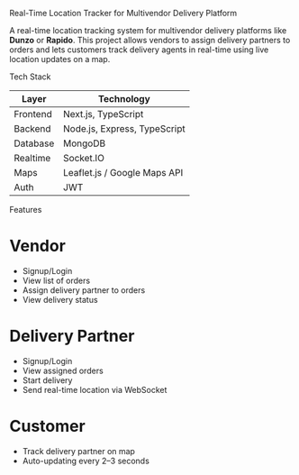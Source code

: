 Real-Time Location Tracker for Multivendor Delivery Platform

A real-time location tracking system for multivendor delivery platforms like **Dunzo** or **Rapido**. This project allows vendors to assign delivery partners to orders and lets customers track delivery agents in real-time using live location updates on a map.

Tech Stack

| Layer        | Technology                    |
|--------------|-------------------------------|
| Frontend     | Next.js, TypeScript           |
| Backend      | Node.js, Express, TypeScript  |
| Database     | MongoDB                       |
| Realtime     | Socket.IO                     |
| Maps         | Leaflet.js / Google Maps API  |
| Auth         | JWT                           |


Features

# Vendor
- Signup/Login
- View list of orders
- Assign delivery partner to orders
- View delivery status

# Delivery Partner
- Signup/Login
- View assigned orders
- Start delivery
- Send real-time location via WebSocket

# Customer
- Track delivery partner on map
- Auto-updating every 2–3 seconds



